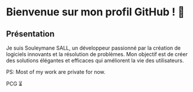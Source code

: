 # Bienvenue sur mon profil GitHub ! 👋

## Présentation

Je suis Souleymane SALL, un développeur passionné par la création de logiciels innovants et la résolution de problèmes. Mon objectif est de créer des solutions élégantes et efficaces qui améliorent la vie des utilisateurs.

PS: Most of my work are private for now.

PCG ⏳
